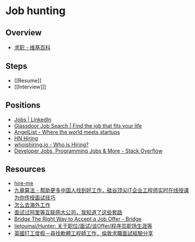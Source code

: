 # Job hunting

## Overview

- [求职 - 维基百科](https://zh.wikipedia.org/wiki/%E6%B1%82%E8%81%8C)

## Steps

- [[Resume]]
- [[Interview]]]

## Positions

- [Jobs | LinkedIn](https://www.linkedin.com/jobs/)
- [Glassdoor Job Search | Find the job that fits your life](https://www.glassdoor.com/index.htm)
- [AngelList - Where the world meets startups](https://angel.co/)
- [HN Hiring](http://hnhiring.me/)
- [whoishiring.io - Who is Hiring?](https://whoishiring.io/)
- [Developer Jobs, Programming Jobs & More - Stack Overflow](https://stackoverflow.com/jobs)

## Resources

- [hire-me](https://fvcproductions.github.io/hire-me/)
- [九章算法 - 帮助更多中国人找到好工作，硅谷顶尖IT企业工程师实时在线授课为你传授面试技巧](https://www.jiuzhang.com/)
- [怎么去海外工作](http://dingyu.me/blog/how-to-get-a-job-overseas)
- [面试过阿里等互联网大公司，我知道了这些套路](https://mp.weixin.qq.com/s?__biz=MzIxMTE0ODU5NQ%3D%3D&mid=2650236979&idx=1&sn=71f07d1741a57f8fd429d76d37fd8a07)
- [Bridge The Right Way to Accept a Job Offer - Bridge](https://designerfund.com/bridge/right-way-accept-job-offer/)
- [lietoumai/Hunter: 关于职位/面试/谈Offer/程序员职场生涯等](https://github.com/lietoumai/Hunter)
- [英國打工度假－尋找軟體工程師工作，倫敦求職面試經驗分享](https://blog.twsiyuan.com/2018/08/find-a-software-developer-job-in-london.html)
